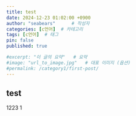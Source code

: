 ```yaml
---
title: test
date: 2024-12-23 01:02:00 +0900
author: "seabears"      # 작성자
categories: [c언어]  # 카테고리
tags: [c언어]  # 태그
pin: false
published: true

#excerpt: "이 글의 요약"   # 요약
#image: "url_to_image.jpg"   # 대표 이미지 (옵션)
#permalink: /category1/first-post/
---
```

## test

1223
1